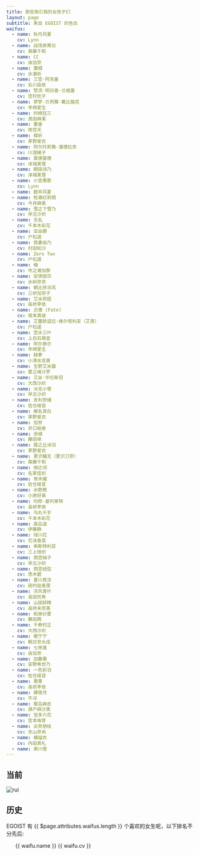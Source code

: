 ```yaml
---
title: 那些吸引我的女孩子们
layout: page
subtitle: 来自 EGOIST 的告白
waifus:
  - name: 秋月风夏
    cv: Lynn
  - name: 战场原黑仪
    cv: 斋藤千和
  - name: CC
    cv: 由加奈
  - name: 蕾姆
    cv: 水濑祈
  - name: 三笠·阿克曼
    cv: 石川由依
  - name: 惣流·明日香·兰格雷
    cv: 宫村优子
  - name: 梦梦·贝莉雅·戴比路克
    cv: 丰崎爱生
  - name: 时崎狂三
    cv: 真田麻美
  - name: 董香
    cv: 雨宫天
  - name: 楪祈
    cv: 茅野爱衣
  - name: 阿尔托莉雅·潘德拉贡
    cv: 川澄綾子
  - name: 莫德雷德
    cv: 泽城美雪
  - name: 朝田诗乃
    cv: 泽城美雪
  - name: 小宮惠那
    cv: Lynn
  - name: 碧井风夏
  - name: 牧濑红莉栖
    cv: 今井麻美
  - name: 雪之下雪乃
    cv: 早见沙织
  - name: 无名
    cv: 千本木彩花
  - name: 亚丝娜
    cv: 户松遥
  - name: 我妻由乃
    cv: 村田知沙
  - name: Zero Two
    cv: 户松遥
  - name: 梅
    cv: 市之濑加那
  - name: 安琪丽莎
    cv: 水树奈奈
  - name: 朝比奈凉风
    cv: 三桥加奈子
  - name: 艾米莉娅
    cv: 高桥李依
  - name: 贞德 (Fate)
    cv: 坂本真绫
  - name: 艾蕾欧诺拉·维尔塔利亚（艾莲）
    cv: 户松遥
  - name: 宫水三叶
    cv: 上白石萌音
  - name: 阿尔泰尔
    cv: 丰崎爱生
  - name: 赫萝
    cv: 小清水亚美
  - name: 生野艾米露
    cv: 雾之峰沙罗
  - name: 艾丝·华伦斯坦
    cv: 大西沙织
  - name: 冰无小雪
    cv: 早见沙织
  - name: 友利奈绪
    cv: 佐仓绫音
  - name: 椎名真白
    cv: 茅野爱衣
  - name: 加贺
    cv: 井口裕香
  - name: 赤城
    cv: 藤田咲
  - name: 霞之丘诗羽
    cv: 茅野爱衣
  - name: 更识楯无（更识刀奈）
    cv: 斋藤千和
  - name: 绚辻词
    cv: 名冢佳织
  - name: 常木耀
    cv: 佐仓绫音
  - name: 水野茜
    cv: 小原好美
  - name: 玛修·基列莱特
    cv: 高桥李依
  - name: 乌丸千岁
    cv: 千本木彩花
  - name: 森岛遥
    cv: 伊藤静
  - name: 绿川花
    cv: 花泽香菜
  - name: 希斯特利亚
    cv: 三上枝织
  - name: 西宫硝子
    cv: 早见沙织
  - name: 西宫结弦
    cv: 悠木碧
  - name: 夏川真涼
    cv: 田村由香里
  - name: 凉风青叶
    cv: 高田忧希
  - name: 山田妖精
    cv: 高桥未奈美
  - name: 和泉纱雾
    cv: 藤田茜
  - name: 千寿村正
    cv: 大西沙织
  - name: 樱宁宁
    cv: 朝日奈丸佳
  - name: 七咲逢
    cv: 由加奈
  - name: 加藤惠
    cv: 安野希世乃
  - name: 一色彩羽
    cv: 佐仓绫音
  - name: 惠惠
    cv: 高桥李依
  - name: 輝夜月
    cv: 不详
  - name: 樱岛麻衣
    cv: 濑户麻沙美
  - name: 宝多六花
    cv: 宫本侑芽
  - name: 古贺朋绘
    cv: 东山奈央
  - name: 橘瑠衣
    cv: 内田真礼
  - name: 黑川雪
---
```


## 当前

<!-- ![altair](https://i.loli.net/2017/09/02/59aa9b2fe0303.jpg) -->
<!-- ![saber](https://i.loli.net/2017/09/02/59aa9b9a87d3a.jpg) -->
<!-- ![mordred](https://i.loli.net/2017/11/10/5a0535daceee7.jpg) -->
<!-- ![ena](https://i.loli.net/2017/12/03/5a23dd8a0870c.jpg) -->
![rui](https://ws1.sinaimg.cn/large/006tNc79gy1g0088oc0lkj31hc0u0npd.jpg)

## 历史

EGOIST 有 {{ $page.attributes.waifus.length }} 个喜欢的女生呢，以下排名不分先后:

<div class="waifu">
  <ul style="list-style:none">
    <li v-for="waifu in $page.attributes.waifus" :key="waifu.name">
      {{ waifu.name }} <span v-if="waifu.cv" class="cv">{{ waifu.cv }}</span>
    </li>
  </ul> 
</div>
